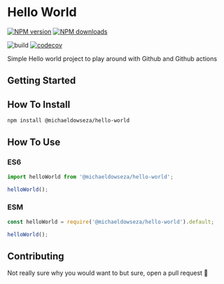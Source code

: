 # Hello World

<!-- [START badges] -->

[![NPM version](https://img.shields.io/npm/v/@michaeldowseza/hello-world.svg)](https://www.npmjs.com/package/@michaeldowseza/hello-world)
[![NPM downloads](https://img.shields.io/npm/dm/@michaeldowseza/hello-world.svg)](https://www.npmjs.com/package/@michaeldowseza/hello-world)

![build](https://github.com/michaeldowseza/hello-world/actions/workflows/build.yml/badge.svg)
[![codecov](https://codecov.io/gh/michaeldowseza/hello-world/branch/main/graph/badge.svg?token=OLW8I1LX1M)](https://codecov.io/gh/michaeldowseza/hello-world) 

<!-- [END badges] -->

Simple Hello world project to play around with Github and Github actions

## Getting Started

## How To Install

```sh
npm install @michaeldowseza/hello-world
```

## How To Use

### ES6
```js
import helloWorld from '@michaeldowseza/hello-world';

helloWorld();
```

### ESM
```js
const helloWorld = require('@michaeldowseza/hello-world').default;

helloWorld();
```

## Contributing
Not really sure why you would want to but sure, open a pull request 🍻